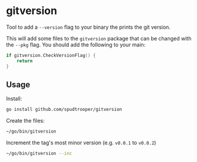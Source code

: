 # gitversion

Tool to add a `--version` flag to your binary the prints the git version.

This will add some files to the `gitversion` package that can be changed with the `--pkg` flag. You should add the following to your main:

```go
if gitversion.CheckVersionFlag() {
    return
}
```

## Usage

Install:

```bash
go install github.com/spudtrooper/gitversion
```

Create the files:

```bash
~/go/bin/gitversion
```

Increment the tag's most minor version (e.g. `v0.0.1` to `v0.0.2`)

```bash
~/go/bin/gitversion --inc
```